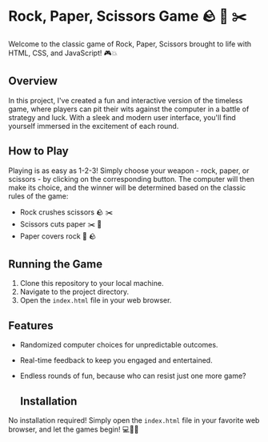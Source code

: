 # Rock, Paper, Scissors Game 🪨 📄 ✂️

Welcome to the classic game of Rock, Paper, Scissors brought to life with HTML, CSS, and JavaScript! 🎮💥

## Overview

In this project, I've created a fun and interactive version of the timeless game, where players can pit their wits against the computer in a battle of strategy and luck. With a sleek and modern user interface, you'll find yourself immersed in the excitement of each round.


## How to Play

Playing is as easy as 1-2-3! Simply choose your weapon - rock, paper, or scissors - by clicking on the corresponding button. The computer will then make its choice, and the winner will be determined based on the classic rules of the game:

- Rock crushes scissors 🪨 ✂️
- Scissors cuts paper ✂️ 📄
- Paper covers rock 📄 🪨

## Running the Game

1. Clone this repository to your local machine.
2. Navigate to the project directory.
3. Open the `index.html` file in your web browser.

## Features
- Randomized computer choices for unpredictable outcomes.
- Real-time feedback to keep you engaged and entertained.
- Endless rounds of fun, because who can resist just one more game?

  ## Installation

No installation required! Simply open the `index.html` file in your favorite web browser, and let the games begin! 💻🚀🎉


